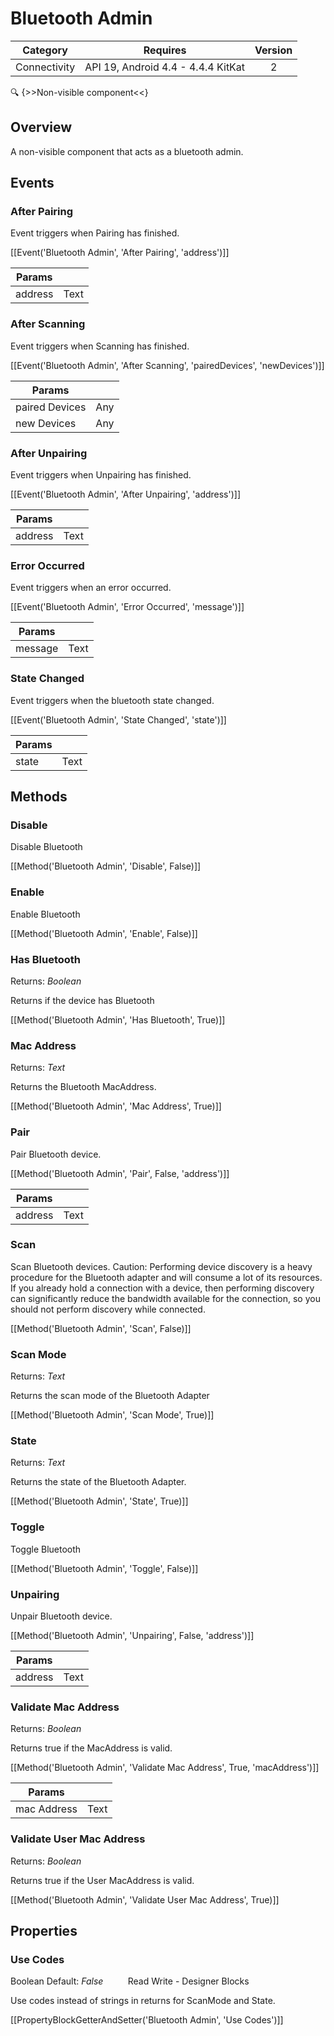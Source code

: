 # Bluetooth Admin

| Category | Requires | Version |
|:--------:|:-------:|:--------:|
|Connectivity|API 19, Android 4.4 - 4.4.4 KitKat|2|

:mag: {>>Non-visible component<<}

## Overview

A non-visible component that acts as a bluetooth admin.

## Events

### After Pairing

Event triggers when Pairing has finished.

[[Event('Bluetooth Admin', 'After Pairing', 'address')]]

| Params | []() |
|--------|------|
|address|<span class="chip chip-text">Text</span>|


### After Scanning

Event triggers when Scanning has finished.

[[Event('Bluetooth Admin', 'After Scanning', 'pairedDevices', 'newDevices')]]

| Params | []() |
|--------|------|
|paired Devices|<span class="chip chip-any">Any</span>|
|new Devices|<span class="chip chip-any">Any</span>|


### After Unpairing

Event triggers when Unpairing has finished.

[[Event('Bluetooth Admin', 'After Unpairing', 'address')]]

| Params | []() |
|--------|------|
|address|<span class="chip chip-text">Text</span>|


### Error Occurred

Event triggers when an error occurred.

[[Event('Bluetooth Admin', 'Error Occurred', 'message')]]

| Params | []() |
|--------|------|
|message|<span class="chip chip-text">Text</span>|


### State Changed

Event triggers when the bluetooth state changed.

[[Event('Bluetooth Admin', 'State Changed', 'state')]]

| Params | []() |
|--------|------|
|state|<span class="chip chip-text">Text</span>|


## Methods

### Disable

Disable Bluetooth

[[Method('Bluetooth Admin', 'Disable', False)]]

### Enable

Enable Bluetooth

[[Method('Bluetooth Admin', 'Enable', False)]]

### Has Bluetooth

<span class="chip chip-boolean">Returns: <i>Boolean</i></span> 

Returns if the device has Bluetooth

[[Method('Bluetooth Admin', 'Has Bluetooth', True)]]

### Mac Address

<span class="chip chip-text">Returns: <i>Text</i></span> 

Returns the Bluetooth MacAddress.

[[Method('Bluetooth Admin', 'Mac Address', True)]]

### Pair

Pair Bluetooth device.

[[Method('Bluetooth Admin', 'Pair', False, 'address')]]

| Params | []() |
|--------|------|
|address|<span class="chip chip-text">Text</span>|


### Scan

Scan Bluetooth devices. Caution: Performing device discovery is a heavy procedure for the Bluetooth adapter and will consume a lot of its resources. If you already hold a connection with a device, then performing discovery can significantly reduce the bandwidth available for the connection, so you should not perform discovery while connected.

[[Method('Bluetooth Admin', 'Scan', False)]]

### Scan Mode

<span class="chip chip-text">Returns: <i>Text</i></span> 

Returns the scan mode of the Bluetooth Adapter

[[Method('Bluetooth Admin', 'Scan Mode', True)]]

### State

<span class="chip chip-text">Returns: <i>Text</i></span> 

Returns the state of the Bluetooth Adapter.

[[Method('Bluetooth Admin', 'State', True)]]

### Toggle

Toggle Bluetooth

[[Method('Bluetooth Admin', 'Toggle', False)]]

### Unpairing

Unpair Bluetooth device.

[[Method('Bluetooth Admin', 'Unpairing', False, 'address')]]

| Params | []() |
|--------|------|
|address|<span class="chip chip-text">Text</span>|


### Validate Mac Address

<span class="chip chip-boolean">Returns: <i>Boolean</i></span> 

Returns true if the MacAddress is valid.

[[Method('Bluetooth Admin', 'Validate Mac Address', True, 'macAddress')]]

| Params | []() |
|--------|------|
|mac Address|<span class="chip chip-text">Text</span>|


### Validate User Mac Address

<span class="chip chip-boolean">Returns: <i>Boolean</i></span> 

Returns true if the User MacAddress is valid.

[[Method('Bluetooth Admin', 'Validate User Mac Address', True)]]

## Properties

### Use Codes

<span class="chip chip-boolean">Boolean</span> <span class="chip chip-boolean">Default: <i>False</i></span>&nbsp;&nbsp;&nbsp;&nbsp;&nbsp;&nbsp;&nbsp;&nbsp;&nbsp;&nbsp;<span class="chip chip-rw">Read</span> <span class="chip chip-rw">Write</span> - <span class="chip chip-bd">Designer</span> <span class="chip chip-bd">Blocks</span> 

Use codes instead of strings in returns for ScanMode and State.

[[PropertyBlockGetterAndSetter('Bluetooth Admin', 'Use Codes')]]
